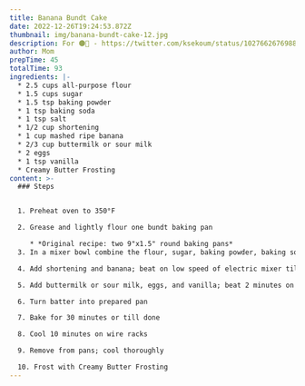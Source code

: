 ```yaml
---
title: Banana Bundt Cake
date: 2022-12-26T19:24:53.872Z
thumbnail: img/banana-bundt-cake-12.jpg
description: For 🟤🍌 - https://twitter.com/ksekoum/status/1027662676988710912
author: Mom
prepTime: 45
totalTime: 93
ingredients: |-
  * 2﻿.5 cups all-purpose flour
  * 1﻿.5 cups sugar
  * 1﻿.5 tsp baking powder
  * 1﻿ tsp baking soda
  * 1﻿ tsp salt
  * 1﻿/2 cup shortening
  * 1﻿ cup mashed ripe banana
  * 2﻿/3 cup buttermilk or sour milk
  * 2﻿ eggs
  * 1﻿ tsp vanilla
  * C﻿reamy Butter Frosting
content: >-
  ### S﻿teps


  1. P﻿reheat oven to 350°F

  2. G﻿rease and lightly flour one bundt baking pan

     * *O﻿riginal recipe: two 9"x1.5" round baking pans*
  3. I﻿n a mixer bowl combine the flour, sugar, baking powder, baking soda, and salt

  4. Add shortening and banana; beat on low speed of electric mixer till combined

  5. A﻿dd buttermilk or sour milk, eggs, and vanilla; beat 2 minutes on medium speed

  6. T﻿urn batter into prepared pan

  7. B﻿ake for 30 minutes or till done

  8. C﻿ool 10 minutes on wire racks

  9. R﻿emove from pans; cool thoroughly

  10. F﻿rost with Creamy Butter Frosting
---
```

